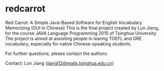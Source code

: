 # redcarrot
Red Carrot: A Simple Java-Based Software for English Vocabulary Memorizing (GUI in Chinese) 
This is the final project created by Lun Jiang, for the course JAVA Language Programming 2015 of Tsinghua University.
The project is aimed at assisting people in learing TOEFL and GRE vocabulary, especially for native Chinese-speaking students.

For further questions, please contact the authors:

Contact: Lun Jiang (jiangl12@mails.tsinghua.edu.cn)
